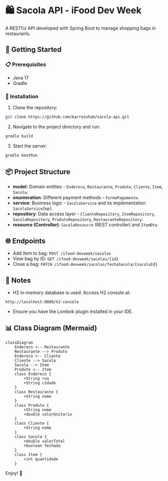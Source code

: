 # 🛍️ Sacola API - iFood Dev Week

A RESTful API developed with Spring Boot to manage shopping bags in restaurants.

## 🚀 Getting Started

### 📋 Prerequisites

- Java 17
- Gradle

### 🔧 Installation

1. Clone the repository:
```bash
git clone https://github.com/barrosohub/sacola-api.git
```

2. Navigate to the project directory and run:
```bash
gradle build
```

3. Start the server:
```bash
gradle bootRun
```

## 📦 Project Structure

- **model**: Domain entities - `Endereco`, `Restaurante`, `Produto`, `Cliente`, `Item`, `Sacola`.
- **enumeration**: Different payment methods - `FormaPagamento`.
- **service**: Business logic - `SacolaService` and its implementation `SacolaServiceImpl`.
- **repository**: Data access layer - `ClienteRepository`, `ItemRepository`, `SacolaRepository`, `ProdutoRepository`, `RestauranteRepository`.
- **resource (Controller)**: `SacolaResource` (REST controller) and `ItemDto`.

## 🌐 Endpoints

- Add item to bag: `POST /ifood-devweek/sacolas`
- View bag by ID: `GET /ifood-devweek/sacolas/{id}`
- Close a bag: `PATCH /ifood-devweek/sacolas/fechaSacola/{sacolaId}`

## 📌 Notes

- H2 in-memory database is used. Access H2 console at:
```
http://localhost:8080/h2-console
```
- Ensure you have the Lombok plugin installed in your IDE.

## 📊 Class Diagram (Mermaid)

```mermaid
classDiagram
    Endereco <-- Restaurante
    Restaurante --> Produto
    Endereco <-- Cliente
    Cliente --> Sacola
    Sacola --> Item
    Produto <-- Item
    class Endereco {
        +String rua
        +String cidade
    }
    class Restaurante {
        +String nome
    }
    class Produto {
        +String nome
        +double valorUnitario
    }
    class Cliente {
        +String nome
    }
    class Sacola {
        +double valorTotal
        +boolean fechada
    }
    class Item {
        +int quantidade
    }
```

Enjoy! 🎉
